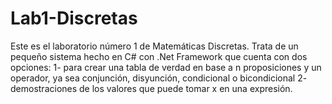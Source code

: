 # Lab1-Discretas
Este es el laboratorio número 1 de Matemáticas Discretas. Trata de un pequeño sistema hecho en C# con .Net Framework que cuenta con dos
opciones:
1- para crear una tabla de verdad en base a n proposiciones y un operador, ya sea conjunción, disyunción, condicional o bicondicional
2- demostraciones de los valores que puede tomar x en una expresión.
